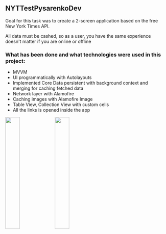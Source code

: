 ## NYTTestPysarenkoDev

Goal for this task was to create a 2-screen application based on the free New York Times API.

All data must be cashed, so as a user, you have the same experience doesn't matter if you are online or offline

### What has been done and what technologies were used in this project:
- MVVM  
- UI programmatically with Autolayouts
- Implemented Core Data persistent with background context and merging for caching fetched data
- Network layer with Alamofire
- Caching images with Alamofire Image
- Table View, Collection View with custom cells
- All the links is opened inside the app

<img width="30%" height="30%" src="https://user-images.githubusercontent.com/105008398/221002504-ecba4404-7fde-45ad-8587-1579adaaa86f.png"> <img width="30%" height="30%" src="https://user-images.githubusercontent.com/105008398/221002509-3bc841b6-9e8d-4c3e-82c5-9836d05e0b0e.png">
